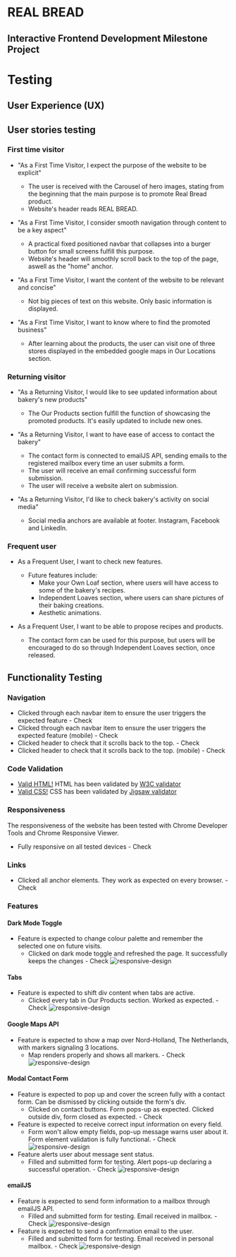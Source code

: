 <h1>REAL BREAD</h1>
<h2>Interactive Frontend Development Milestone Project</h2>

<h1>Testing</h1>


## User Experience (UX)

## User stories testing

### First time visitor

* "As a First Time Visitor, I expect the purpose of the website to be explicit"
   * The user is received with the Carousel of hero images, stating from the beginning that the main purpose is to promote Real Bread product.
   * Website's header reads REAL BREAD.

* "As a First Time Visitor, I consider smooth navigation through content to be a key aspect"
   * A practical fixed positioned navbar that collapses into a burger button for small screens fulfill this purpose.
   * Website's header will smoothly scroll back to the top of the page, aswell as the "home" anchor. 

* "As a First Time Visitor, I want the content of the website to be relevant and concise"
   * Not big pieces of text on this website. Only basic information is displayed.

* "As a First Time Visitor, I want to know where to find the promoted business"
   * After learning about the products, the user can visit one of three stores displayed in the embedded google maps in Our Locations section.

### Returning visitor

* "As a Returning Visitor, I would like to see updated information about bakery's new products"
   * The Our Products section fulfill the function of showcasing the promoted products. It's easily updated to include new ones.

* "As a Returning Visitor, I want to have ease of access to contact the bakery"
   * The contact form is connected to emailJS API, sending emails to the registered mailbox every time an user submits a form.
   * The user will receive an email confirming successful form submission.
   * The user will receive a website alert on submission.

* "As a Returning Visitor, I'd like to check bakery's activity on social media"
   * Social media anchors are available at footer. Instagram, Facebook and LinkedIn.

### Frequent user
* As a Frequent User, I want to check new features.
   * Future features include: 
     * Make your Own Loaf section, where users will have access to some of the bakery's recipes.
     * Independent Loaves section, where users can share pictures of their baking creations.
     * Aesthetic animations.

* As a Frequent User, I want to be able to propose recipes and products.
   * The contact form can be used for this purpose, but users will be encouraged to do so through Independent Loaves section, once released.

## Functionality Testing

### Navigation

* Clicked through each navbar item to ensure the user triggers the expected feature - Check
* Clicked through each navbar item to ensure the user triggers the expected feature (mobile) - Check
* Clicked header to check that it scrolls back to the top. - Check
* Clicked header to check that it scrolls back to the top. (mobile) - Check

### Code Validation

*  [Valid HTML!](/assets/images/valid-html.png) HTML has been validated by [W3C validator](https://validator.w3.org/)
*  [Valid CSS!](/assets/images/valid-css.png) CSS has been validated by [Jigsaw validator](https://jigsaw.w3.org/css-validator/)

### Responsiveness
The responsiveness of the website has been tested with Chrome Developer Tools and Chrome Responsive Viewer.
* Fully responsive on all tested devices - Check

### Links
* Clicked all anchor elements. They work as expected on every browser. - Check

### Features

#### Dark Mode Toggle
* Feature is expected to change colour palette and remember the selected one on future visits.
  * Clicked on dark mode toggle and refreshed the page. It successfully keeps the changes - Check
 ![responsive-design](/assets/images/darkmode-testing.jpg)

#### Tabs
* Feature is expected to shift div content when tabs are active.
  * Clicked every tab in Our Products section. Worked as expected. - Check
 ![responsive-design](/assets/images/tabs-testing.jpg)

#### Google Maps API
* Feature is expected to show a map over Nord-Holland, The Netherlands, with markers signaling 3 locations.
  * Map renders properly and shows all markers. - Check
 ![responsive-design](/assets/images/googlemaps-testing.jpg)

#### Modal Contact Form
* Feature is expected to pop up and cover the screen fully with a contact form. Can be dismissed by clicking outside the form's div.
  * Clicked on contact buttons. Form pops-up as expected. Clicked outside div, form closed as expected. - Check
* Feature is expected to receive correct input information on every field.
  * Form won't allow empty fields, pop-up message warns user about it. Form element validation is fully functional. - Check
 ![responsive-design](/assets/images/formvalidation-testing.jpg)
* Feature alerts user about message sent status.
  * Filled and submitted form for testing. Alert pops-up declaring a successful operation. - Check
 ![responsive-design](/assets/images/formalert-testing.jpg)

#### emailJS
* Feature is expected to send form information to a mailbox through emailJS API.
  * Filled and submitted form for testing. Email received in mailbox. - Check
 ![responsive-design](/assets/images/email1-testing.jpg)
* Feature is expected to send a confirmation email to the user.
  * Filled and submitted form for testing. Email received in personal mailbox. - Check
 ![responsive-design](/assets/images/email2-testing.jpg)




